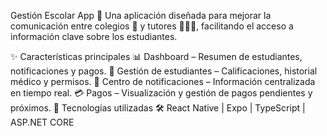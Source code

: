  Gestión Escolar App 📱
Una aplicación diseñada para mejorar la comunicación entre colegios 🏫 y tutores 👨‍👩‍👧, facilitando el acceso a información clave sobre los estudiantes.

✨ Características principales
📊 Dashboard – Resumen de estudiantes, notificaciones y pagos.
👦 Gestión de estudiantes – Calificaciones, historial médico y permisos.
🔔 Centro de notificaciones – Información centralizada en tiempo real.
💳 Pagos – Visualización y gestión de pagos pendientes y próximos.
🚀 Tecnologías utilizadas
🛠️ React Native | Expo | TypeScript | ASP.NET CORE
